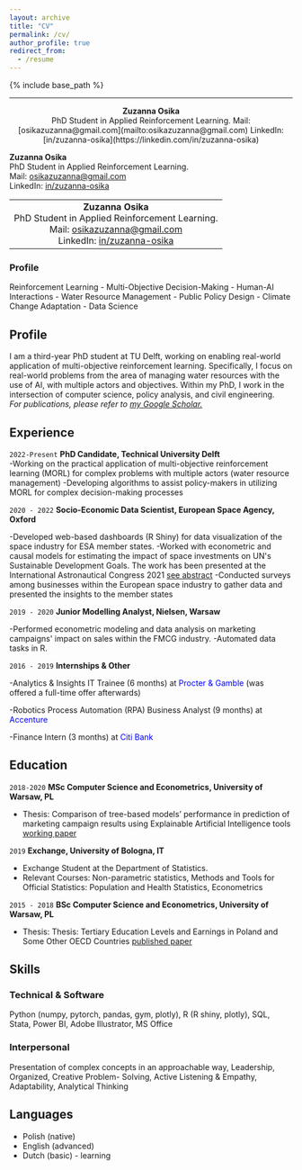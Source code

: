 ```yaml
---
layout: archive
title: "CV"
permalink: /cv/
author_profile: true
redirect_from:
  - /resume
---
```


{% include base_path %}


---


<p align="center">
  <strong>Zuzanna Osika</strong><br>
  PhD Student in Applied Reinforcement Learning.
  Mail: [osikazuzanna@gmail.com](mailto:osikazuzanna@gmail.com)
  LinkedIn: [in/zuzanna-osika](https://linkedin.com/in/zuzanna-osika)
  
</p>

**Zuzanna Osika**  
PhD Student in Applied Reinforcement Learning.  
Mail: [osikazuzanna@gmail.com](mailto:osikazuzanna@gmail.com)  
LinkedIn: [in/zuzanna-osika](https://linkedin.com/in/zuzanna-osika)


|                          |
|:------------------------:|
| **Zuzanna Osika**<br>PhD Student in Applied Reinforcement Learning.<br>Mail: [osikazuzanna@gmail.com](mailto:osikazuzanna@gmail.com)<br>LinkedIn: [in/zuzanna-osika](https://linkedin.com/in/zuzanna-osika) |





### Profile

Reinforcement Learning - Multi-Objective Decision-Making - Human-AI Interactions - Water Resource Management - Public Policy Design - Climate Change Adaptation - Data Science

## Profile

I am a third-year PhD student at TU Delft, working on enabling real-world application of multi-objective reinforcement learning. Specifically, I focus on real-world problems from the area of managing water resources with the use of AI, with multiple actors and objectives. Within my PhD, I work in the intersection of computer science, policy analysis, and civil engineering. <br> 
*For publications, please refer to [my Google Scholar.](https://scholar.google.com/citations?user=R2OlncAAAAAJ&hl=en)*



## Experience 

`2022-Present`
__PhD Candidate, Technical University Delft__ <br>
-Working on the practical application of multi-objective reinforcement learning (MORL) for complex problems with multiple actors (water resource management)
-Developing algorithms to assist policy-makers in utilizing MORL for complex decision-making processes

`2020 - 2022`
__Socio-Economic Data Scientist, European Space Agency, Oxford__ <br>


-Developed web-based dashboards (R Shiny) for data visualization of the space industry for ESA member states.
-Worked with econometric and causal models for estimating the impact of space investments on UN's Sustainable Development Goals. The work has been presented at the International Astronautical Congress 2021 [see abstract](https://dl.iafastro.directory/event/IAC-2021/paper/61877/)
-Conducted surveys among businesses within the European space industry to gather data and presented the insights to the member states


`2019 - 2020`
__Junior Modelling Analyst, Nielsen, Warsaw__ <br>

-Performed econometric modeling and data analysis on marketing campaigns' impact on sales within the FMCG industry.
-Automated data tasks in R.


`2016 - 2019`
__Internships & Other__ <br>

-Analytics & Insights IT Trainee (6 months) at <span style="color:blue">Procter & Gamble</span> (was offered a full-time offer afterwards)

-Robotics Process Automation (RPA) Business Analyst (9 months) at <span style="color:blue">Accenture</span>

-Finance Intern (3 months) at <span style="color:blue">Citi Bank</span>

## Education

`2018-2020`
__MSc Computer Science and Econometrics, University of Warsaw, PL__ <br>

- Thesis: Comparison of tree-based models’ performance in prediction of
marketing campaign results using Explainable Artificial Intelligence tools [working paper](https://www.researchgate.net/profile/Marcin-Chlebus/publication/341914621_COMPARISON_OF_TREE-BASED_MODELS_PERFORMANCE_IN_PREDICTION_OF_MARKETING_CAMPAIGN_RESULTS_USING_EXPLAINABLE_ARTIFICIAL_INTELLIGENCE_TOOLS_MARCIN_CHLEBUS_ZUZANNA_OSIKA_UNIVERSITY_OF_WARSAW_FACULTY_OF_ECO/links/5ed95c3492851c9c5e815902/COMPARISON-OF-TREE-BASED-MODELS-PERFORMANCE-IN-PREDICTION-OF-MARKETING-CAMPAIGN-RESULTS-USING-EXPLAINABLE-ARTIFICIAL-INTELLIGENCE-TOOLS-MARCIN-CHLEBUS-ZUZANNA-OSIKA-UNIVERSITY-OF-WARSAW-FACULTY-OF-ECO.pdf)



`2019`
__Exchange, University of Bologna, IT__ <br>

- Exchange Student at the Department of Statistics. 
- Relevant Courses: Non-parametric statistics, Methods and Tools for Official Statistics: Population and Health Statistics, Econometrics


`2015 - 2018`
__BSc Computer Science and Econometrics, University of Warsaw, PL__ <br>

- Thesis: Thesis: Tertiary Education Levels and Earnings in Poland and Some Other OECD Countries [published paper](https://cejsh.icm.edu.pl/cejsh/element/bwmeta1.element.cejsh-5b87fcbd-ad57-46be-a5c4-ef60f7278194)



## Skills

### Technical & Software
Python (numpy, pytorch, pandas, gym, plotly), R (R shiny, plotly), SQL, Stata, Power BI,
Adobe Illustrator, MS Office 

### Interpersonal 
Presentation of complex concepts in an approachable way, Leadership, Organized, Creative Problem-
Solving, Active Listening & Empathy, Adaptability, Analytical Thinking

## Languages

- Polish (native)
- English (advanced)
- Dutch (basic) - learning



